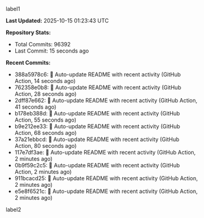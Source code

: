 
label1 
<!-- ACTIVITY_START -->
**Last Updated:** 2025-10-15 01:23:43 UTC

**Repository Stats:**
- Total Commits: 96392
- Last Commit: 15 seconds ago

**Recent Commits:**
- 388a5978c6: 🤖 Auto-update README with recent activity (GitHub Action, 14 seconds ago)
- 762358e0b8: 🤖 Auto-update README with recent activity (GitHub Action, 28 seconds ago)
- 2dff87e662: 🤖 Auto-update README with recent activity (GitHub Action, 41 seconds ago)
- b178eb388d: 🤖 Auto-update README with recent activity (GitHub Action, 55 seconds ago)
- b9e212ee33: 🤖 Auto-update README with recent activity (GitHub Action, 68 seconds ago)
- 37a21ebbcd: 🤖 Auto-update README with recent activity (GitHub Action, 80 seconds ago)
- 117e7df3ae: 🤖 Auto-update README with recent activity (GitHub Action, 2 minutes ago)
- 0b9f59c2c5: 🤖 Auto-update README with recent activity (GitHub Action, 2 minutes ago)
- 911bcacd25: 🤖 Auto-update README with recent activity (GitHub Action, 2 minutes ago)
- e5e8f6521c: 🤖 Auto-update README with recent activity (GitHub Action, 2 minutes ago)
<!-- ACTIVITY_END -->

label2
